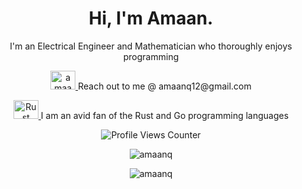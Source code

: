 <h1 align="center">Hi, I'm Amaan.</h1>

<!-- <h3 align="center">I'm an Electrical Engineer and Mathematician who thoroughly enjoys programming</h3> -->

<p align="center">
    I'm an Electrical Engineer and Mathematician who thoroughly enjoys programming
</p>

<!-- <p align="center"> -->
<!--     <a href="mailto:amaanq12@gmail.com" target="blank"><img align="center" src="https://cdn.jsdelivr.net/npm/simple-icons@6.15.0/icons/gmail.svg" alt="amaanq12" height="30" width="40"/></a> -->
<!--     amaanq12@gmail.com -->
<!---->
<!--     <a href="https://www.rust-lang.org/" target="blank"> -->
<!--         <img align="center" src="https://cdn.jsdelivr.net/npm/simple-icons@6.15.0/icons/rust.svg" -->
<!--         alt="Rust" height="30" width="40"> -->
<!--     </a> -->
<!--     Currently learning (and loving) Rust -->
<!---->
<!--     <a href="https://go.dev/" target="blank"> -->
<!--         <img align="center" src="https://cdn.jsdelivr.net/npm/simple-icons@6.15.0/icons/go.svg" -->
<!--         alt="Go" height="30" width="40"> -->
<!--     </a> -->
<!--     Need help with any of my repositories? Shoot me an email! -->
<!---->
<!-- </p> -->

<p align="center">
<a href="mailto:amaanq12@gmail.com" target="blank">
    <!-- <img src="https://cdn.jsdelivr.net/npm/simple-icons@6.15.0/icons/gmail.svg" -->
    <img src="https://simpleicons.vercel.app/instagram/fff"
    alt="amaanq12" height="30" width="40"/>
</a>
Reach out to me @ amaanq12@gmail.com
</p>

<p align="center">
<a href="https://www.rust-lang.org/" target="blank">
    <img src="https://cdn.jsdelivr.net/npm/simple-icons@6.15.0/icons/rust.svg"
    alt="Rust Programming Language Logo" height="30" width="40"/>
</a>
I am an avid fan of the Rust and Go programming languages
</p>

<p align="center"
<a href=""

<p align="center"><img align="center" src="https://komarev.com/ghpvc/?username=amaanq&style=flat-square" alt="Profile Views Counter"/></p>
<p align="center"><img align="center" src="https://github-readme-stats.vercel.app/api/top-langs/?username=amaanq&layout=compact&theme=tokyonight&title_color=0x005ACE&icon_color=0x005ACE&custom_title=My%20Most%20Used%20Languages" alt="amaanq"/></p>
<p align="center"><img align="center" src="https://github-readme-stats.vercel.app/api?username=amaanq&show_icons=true&theme=tokyonight&hide=stars&count_private=true&title_color=0x005ACE&icon_color=0x005ACE&custom_title=My%20GitHub%20Stats" alt="amaanq"/></p>
